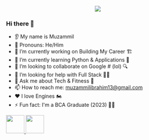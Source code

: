 <!-- Header -->
<p align="center">
  <img src="https://capsule-render.vercel.app/api?text=Well, Hello there &animation=fadeIn&type=waving&color=gradient&height=100"/>
</p>

<!-- ABOUT ME -->
### Hi there 👋
* 👂 My name is Muzammil 
* 👩 Pronouns: He/Him
* 🔭 I’m currently working on Building My Career 🏗️
* 🌱 I’m currently learning Python & Applications 🐍
* 🤝 I’m looking to collaborate on Google # (lol) 🔍
* 🤔 I’m looking for help with Full Stack 👨‍💻
* 💬 Ask me about Tech & Fitness 💪
* 📫 How to reach me: muzammilibrahim13@gmail.com
* ❤️ I love Engines 🏍️
* ⚡ Fun fact: I'm a BCA Graduate (2023) 👨‍🎓

<!-- SOCIAL MEDIA ICON -->
<a href="https://www.instagram.com/_mzml13/">
  <img height="50" src="https://user-images.githubusercontent.com/46517096/166974368-9798f39f-1f46-499c-b14e-81f0a3f83a06.png"/>
</a>

<!-- Displaying GIF -->
  <img height="50" src="https://media.giphy.com/media/U29G5UtSokwAPamv7K/giphy.gif"/>
</a>


